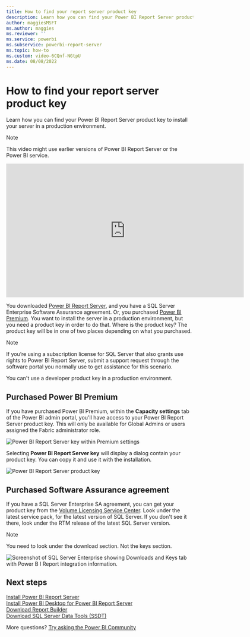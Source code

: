 ```yaml
---
title: How to find your report server product key
description: Learn how you can find your Power BI Report Server product key to install your server in a production environment.
author: maggiesMSFT
ms.author: maggies
ms.reviewer: ''
ms.service: powerbi
ms.subservice: powerbi-report-server
ms.topic: how-to
ms.custom: video-6CQnf-NGtpU
ms.date: 08/08/2022
---
```

# How to find your report server product key
Learn how you can find your Power BI Report Server product key to install your server in a production environment.

> [!NOTE]  
> This video might use earlier versions of Power BI Report Server or the Power BI service.

<iframe width="640" height="360" src="https://www.youtube.com/embed/6CQnf-NGtpU?rel=0&amp;showinfo=0" frameborder="0" allowfullscreen></iframe>

You downloaded [Power BI Report Server](get-started.md), and you have a SQL Server Enterprise Software Assurance agreement. Or, you purchased [Power BI Premium](../enterprise/service-premium-what-is.md). You want to install the server in a production environment, but you need a product key in order to do that. Where is the product key? The product key will be in one of two places depending on what you purchased.

> [!NOTE]
> If you’re using a subscription license for SQL Server that also grants use rights to Power BI Report Server, submit a support request through the software portal you normally use to get assistance for this scenario.
>
> You can't use a developer product key in a production environment.

## Purchased Power BI Premium
If you have purchased Power BI Premium, within the **Capacity settings** tab of the Power BI admin portal, you'll have access to your Power BI Report Server product key. This will only be available for Global Admins or users assigned the Fabric administrator role.

![Power BI Report Server key within Premium settings](media/find-product-key/pbirs-product-key.png)

Selecting **Power BI Report Server key** will display a dialog contain your product key. You can copy it and use it with the installation.

![Power BI Report Server product key](media/find-product-key/pbirs-product-key-dialog.png)

## Purchased Software Assurance agreement
If you have a SQL Server Enterprise SA agreement, you can get your product key from the [Volume Licensing Service Center](https://www.microsoft.com/Licensing/servicecenter/). Look under the latest service pack, for the latest version of SQL Server. If you don't see it there, look under the RTM release of the latest SQL Server version.

> [!NOTE]
> You need to look under the download section. Not the keys section.

![Screenshot of SQL Server Enterprise showing Downloads and Keys tab with Power B I Report integration information.](media/find-product-key/vlsc-download.png "Volume Licensing Service Center")
 
## Next steps
[Install Power BI Report Server](install-report-server.md)  
[Install Power BI Desktop for Power BI Report Server](install-powerbi-desktop.md)  
[Download Report Builder](https://www.microsoft.com/download/details.aspx?id=53613)  
[Download SQL Server Data Tools (SSDT)](/sql/ssdt/download-sql-server-data-tools-ssdt)

More questions? [Try asking the Power BI Community](https://community.powerbi.com/)

